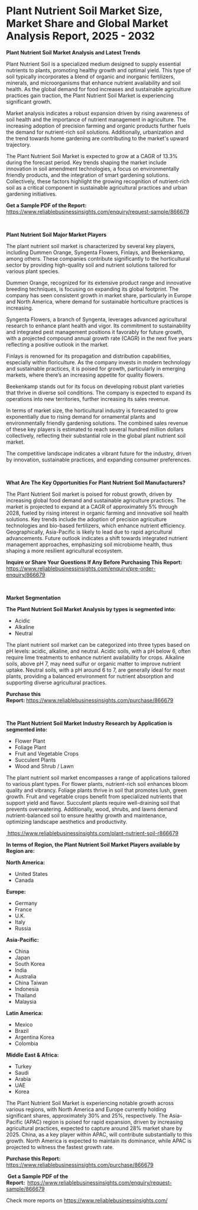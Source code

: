 <p><h1>Plant Nutrient Soil Market Size, Market Share and Global Market Analysis Report, 2025 - 2032</h1></p><p><strong>Plant Nutrient Soil Market Analysis and Latest Trends</strong></p>
<p><p>Plant Nutrient Soil is a specialized medium designed to supply essential nutrients to plants, promoting healthy growth and optimal yield. This type of soil typically incorporates a blend of organic and inorganic fertilizers, minerals, and microorganisms that enhance nutrient availability and soil health. As the global demand for food increases and sustainable agriculture practices gain traction, the Plant Nutrient Soil Market is experiencing significant growth.</p><p>Market analysis indicates a robust expansion driven by rising awareness of soil health and the importance of nutrient management in agriculture. The increasing adoption of precision farming and organic products further fuels the demand for nutrient-rich soil solutions. Additionally, urbanization and the trend towards home gardening are contributing to the market's upward trajectory.</p><p>The Plant Nutrient Soil Market is expected to grow at a CAGR of 13.3% during the forecast period. Key trends shaping the market include innovation in soil amendment technologies, a focus on environmentally friendly products, and the integration of smart gardening solutions. Collectively, these factors highlight the growing recognition of nutrient-rich soil as a critical component in sustainable agricultural practices and urban gardening initiatives.</p></p>
<p><strong>Get a Sample PDF of the Report:&nbsp;</strong> <a href="https://www.reliablebusinessinsights.com/enquiry/request-sample/866679?utm_campaign=3298&utm_medium=2&utm_source=Github&utm_content=ia&utm_term=01042025&utm_id=plant-nutrient-soil">https://www.reliablebusinessinsights.com/enquiry/request-sample/866679</a></p>
<p>&nbsp;</p>
<p><strong>Plant Nutrient Soil Major Market Players</strong></p>
<p><p>The plant nutrient soil market is characterized by several key players, including Dummen Orange, Syngenta Flowers, Finlays, and Beekenkamp, among others. These companies contribute significantly to the horticultural sector by providing high-quality soil and nutrient solutions tailored for various plant species.</p><p>Dummen Orange, recognized for its extensive product range and innovative breeding techniques, is focusing on expanding its global footprint. The company has seen consistent growth in market share, particularly in Europe and North America, where demand for sustainable horticulture practices is increasing. </p><p>Syngenta Flowers, a branch of Syngenta, leverages advanced agricultural research to enhance plant health and vigor. Its commitment to sustainability and integrated pest management positions it favorably for future growth, with a projected compound annual growth rate (CAGR) in the next five years reflecting a positive outlook in the market.</p><p>Finlays is renowned for its propagation and distribution capabilities, especially within floriculture. As the company invests in modern technology and sustainable practices, it is poised for growth, particularly in emerging markets, where there’s an increasing appetite for quality flowers.</p><p>Beekenkamp stands out for its focus on developing robust plant varieties that thrive in diverse soil conditions. The company is expected to expand its operations into new territories, further increasing its sales revenue.</p><p>In terms of market size, the horticultural industry is forecasted to grow exponentially due to rising demand for ornamental plants and environmentally friendly gardening solutions. The combined sales revenue of these key players is estimated to reach several hundred million dollars collectively, reflecting their substantial role in the global plant nutrient soil market. </p><p>The competitive landscape indicates a vibrant future for the industry, driven by innovation, sustainable practices, and expanding consumer preferences.</p></p>
<p>&nbsp;</p>
<p><strong>What Are The Key Opportunities For Plant Nutrient Soil Manufacturers?</strong></p>
<p><p>The Plant Nutrient Soil market is poised for robust growth, driven by increasing global food demand and sustainable agriculture practices. The market is projected to expand at a CAGR of approximately 5% through 2028, fueled by rising interest in organic farming and innovative soil health solutions. Key trends include the adoption of precision agriculture technologies and bio-based fertilizers, which enhance nutrient efficiency. Geographically, Asia-Pacific is likely to lead due to rapid agricultural advancements. Future outlook indicates a shift towards integrated nutrient management approaches, emphasizing soil microbiome health, thus shaping a more resilient agricultural ecosystem.</p></p>
<p><strong>Inquire or Share Your Questions If Any Before Purchasing This Report:</strong> <a href="https://www.reliablebusinessinsights.com/enquiry/pre-order-enquiry/866679?utm_campaign=3298&utm_medium=2&utm_source=Github&utm_content=ia&utm_term=01042025&utm_id=plant-nutrient-soil">https://www.reliablebusinessinsights.com/enquiry/pre-order-enquiry/866679</a></p>
<p>&nbsp;</p>
<p><strong>Market Segmentation</strong></p>
<p><strong>The Plant Nutrient Soil Market Analysis by types is segmented into:</strong></p>
<p><ul><li>Acidic</li><li>Alkaline</li><li>Neutral</li></ul></p>
<p><p>The plant nutrient soil market can be categorized into three types based on pH levels: acidic, alkaline, and neutral. Acidic soils, with a pH below 6, often require lime treatments to enhance nutrient availability for crops. Alkaline soils, above pH 7, may need sulfur or organic matter to improve nutrient uptake. Neutral soils, with a pH around 6 to 7, are generally ideal for most plants, providing a balanced environment for nutrient absorption and supporting diverse agricultural practices.</p></p>
<p><strong>Purchase this Report:&nbsp;</strong><a href="https://www.reliablebusinessinsights.com/purchase/866679?utm_campaign=3298&utm_medium=2&utm_source=Github&utm_content=ia&utm_term=01042025&utm_id=plant-nutrient-soil">https://www.reliablebusinessinsights.com/purchase/866679</a></p>
<p>&nbsp;</p>
<p><strong>The Plant Nutrient Soil Market Industry Research by Application is segmented into:</strong></p>
<p><ul><li>Flower Plant</li><li>Foliage Plant</li><li>Fruit and Vegetable Crops</li><li>Succulent Plants</li><li>Wood and Shrub / Lawn</li></ul></p>
<p><p>The plant nutrient soil market encompasses a range of applications tailored to various plant types. For flower plants, nutrient-rich soil enhances bloom quality and vibrancy. Foliage plants thrive in soil that promotes lush, green growth. Fruit and vegetable crops benefit from specialized nutrients that support yield and flavor. Succulent plants require well-draining soil that prevents overwatering. Additionally, wood, shrubs, and lawns demand nutrient-balanced soil to ensure healthy growth and maintenance, optimizing landscape aesthetics and productivity.</p></p>
<p><a href="https://www.reliablebusinessinsights.com/plant-nutrient-soil-r866679?utm_campaign=3298&utm_medium=2&utm_source=Github&utm_content=ia&utm_term=01042025&utm_id=plant-nutrient-soil">&nbsp;https://www.reliablebusinessinsights.com/plant-nutrient-soil-r866679</a></p>
<p><strong>In terms of Region, the Plant Nutrient Soil Market Players available by Region are:</strong></p>
<p>
    <p> <strong> North America: </strong>
        <ul>
            <li>United States</li>
            <li>Canada</li>
        </ul>
        </p> 
    <p> <strong> Europe: </strong>
        <ul>
            <li>Germany</li>
            <li>France</li>
            <li>U.K.</li>
            <li>Italy</li>
            <li>Russia</li>
        </ul>
        </p> 
    <p> <strong> Asia-Pacific: </strong>
        <ul>
            <li>China</li>
            <li>Japan</li>
            <li>South Korea</li>
            <li>India</li>
            <li>Australia</li>
            <li>China Taiwan</li>
            <li>Indonesia</li>
            <li>Thailand</li>
            <li>Malaysia</li>
        </ul>
        </p> 
    <p> <strong> Latin America: </strong>
        <ul>
            <li>Mexico</li>
            <li>Brazil</li>
            <li>Argentina Korea</li>
            <li>Colombia</li>
        </ul>
        </p> 
    <p> <strong> Middle East & Africa: </strong>
        <ul>
            <li>Turkey</li>
            <li>Saudi</li>
            <li>Arabia</li>
            <li>UAE</li>
            <li>Korea</li>
        </ul>
    </p>
    </p>
<p><p>The Plant Nutrient Soil Market is experiencing notable growth across various regions, with North America and Europe currently holding significant shares, approximately 30% and 25%, respectively. The Asia-Pacific (APAC) region is poised for rapid expansion, driven by increasing agricultural practices, expected to capture around 28% market share by 2025. China, as a key player within APAC, will contribute substantially to this growth. North America is expected to maintain its dominance, while APAC is projected to witness the fastest growth rate.</p></p>
<p><strong>Purchase this Report: </strong><a href="https://www.reliablebusinessinsights.com/purchase/866679?utm_campaign=3298&utm_medium=2&utm_source=Github&utm_content=ia&utm_term=01042025&utm_id=plant-nutrient-soil">https://www.reliablebusinessinsights.com/purchase/866679</a></p>
<p>&nbsp;<strong>Get a Sample PDF of the Report:&nbsp;&nbsp;</strong><a href="https://www.reliablebusinessinsights.com/enquiry/request-sample/866679?utm_campaign=3298&utm_medium=2&utm_source=Github&utm_content=ia&utm_term=01042025&utm_id=plant-nutrient-soil">https://www.reliablebusinessinsights.com/enquiry/request-sample/866679</a></p>
<p><strong></strong></p>
<p>Check more reports on <a href="https://www.reliablebusinessinsights.com/?utm_campaign=3298&utm_medium=2&utm_source=Github&utm_content=ia&utm_term=01042025&utm_id=plant-nutrient-soil">https://www.reliablebusinessinsights.com/</a></p>